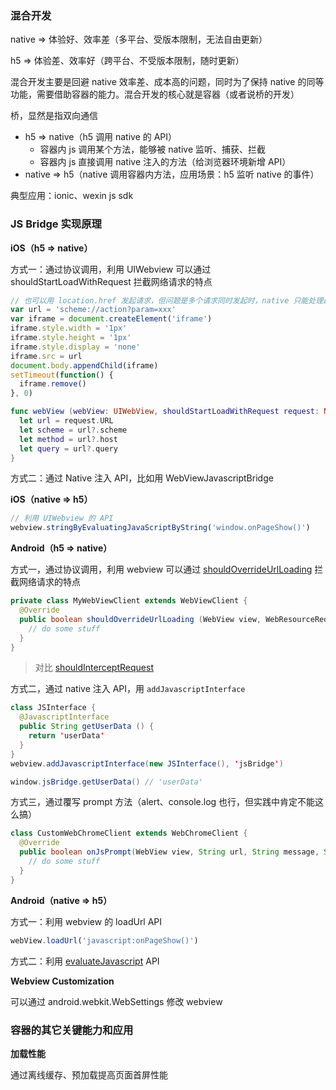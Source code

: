 ### 混合开发

native => 体验好、效率差（多平台、受版本限制，无法自由更新）

h5 => 体验差、效率好（跨平台、不受版本限制，随时更新）

混合开发主要是回避 native 效率差、成本高的问题，同时为了保持 native 的同等功能，需要借助容器的能力。混合开发的核心就是容器（或者说桥的开发）

桥，显然是指双向通信

- h5 => native（h5 调用 native 的 API）
  + 容器内 js 调用某个方法，能够被 native 监听、捕获、拦截
  + 容器内 js 直接调用 native 注入的方法（给浏览器环境新增 API）
- native => h5（native 调用容器内方法，应用场景：h5 监听 native 的事件）

典型应用：ionic、wexin js sdk


### JS Bridge 实现原理

**iOS（h5 => native）**

方式一：通过协议调用，利用 UIWebview 可以通过 shouldStartLoadWithRequest 拦截网络请求的特点

```js
// 也可以用 location.href 发起请求，但问题是多个请求同时发起时，native 只能处理最后一个，而忽略前面的请求
var url = 'scheme://action?param=xxx'
var iframe = document.createElement('iframe')
iframe.style.width = '1px'
iframe.style.height = '1px'
iframe.style.display = 'none'
iframe.src = url
document.body.appendChild(iframe)
setTimeout(function() {
  iframe.remove()
}, 0)
```

```swift
func webView (webView: UIWebView, shouldStartLoadWithRequest request: NSURLRequest, navigationType: UIWebViewNavigationType) -> Bool {
  let url = request.URL
  let scheme = url?.scheme
  let method = url?.host
  let query = url?.query
}
```


方式二：通过 Native 注入 API，比如用 WebViewJavascriptBridge

**iOS（native => h5）**

```js
// 利用 UIWebview 的 API
webview.stringByEvaluatingJavaScriptByString('window.onPageShow()')
```


**Android（h5 => native）**

方式一，通过协议调用，利用 webview 可以通过 [shouldOverrideUrlLoading](https://developer.android.com/reference/android/webkit/WebViewClient.html#shouldOverrideUrlLoading(android.webkit.WebView,%2520android.webkit.WebResourceRequest)) 拦截网络请求的特点

```java
private class MyWebViewClient extends WebViewClient {
  @Override
  public boolean shouldOverrideUrlLoading (WebView view, WebResourceRequest request) {
    // do some stuff
  }
}
```

> 对比 [shouldInterceptRequest](https://developer.android.com/reference/android/webkit/WebViewClient.html#shouldInterceptRequest(android.webkit.WebView,%2520android.webkit.WebResourceRequest))


方式二，通过 native 注入 API，用 `addJavascriptInterface`

```java
class JSInterface {
  @JavascriptInterface
  public String getUserData () {
    return 'userData'
  }
}
webview.addJavascriptInterface(new JSInterface(), 'jsBridge')

window.jsBridge.getUserData() // 'userData'
```


方式三，通过覆写 prompt 方法（alert、console.log 也行，但实践中肯定不能这么搞）

```java
class CustomWebChromeClient extends WebChromeClient {
  @Override
  public boolean onJsPrompt(WebView view, String url, String message, String defaultValue, JsPromptResult result) {
    // do some stuff
  }
}
```


**Android（native => h5）**

方式一：利用 webview 的 loadUrl API

```js
webView.loadUrl('javascript:onPageShow()')
```


方式二：利用 [evaluateJavascript](https://developer.android.com/reference/android/webkit/WebView#evaluateJavascript(java.lang.String,%2520android.webkit.ValueCallback%3Cjava.lang.String%3E)) API


**Webview Customization**

可以通过 android.webkit.WebSettings 修改 webview


### 容器的其它关键能力和应用

**加载性能**

通过离线缓存、预加载提高页面首屏性能
